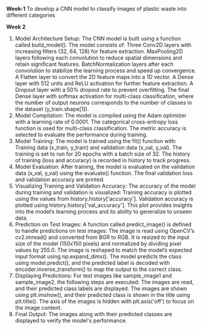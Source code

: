 **Week-1**
To develop a CNN model to classify images of plastic waste into different categories

**Week 2**
1. Model Architecture Setup:
The CNN model is built using a function called build_model(). The model consists of:
Three Conv2D layers with increasing filters (32, 64, 128) for feature extraction.
MaxPooling2D layers following each convolution to reduce spatial dimensions and retain significant features.
BatchNormalization layers after each convolution to stabilize the learning process and speed up convergence.
A Flatten layer to convert the 2D feature maps into a 1D vector.
A Dense layer with 512 units and ReLU activation for further feature extraction.
A Dropout layer with a 50% dropout rate to prevent overfitting.
The final Dense layer with softmax activation for multi-class classification, where the number of output neurons corresponds to the number of classes in the dataset (y_train.shape[1]).
2. Model Compilation:
The model is compiled using the Adam optimizer with a learning rate of 0.0001.
The categorical cross-entropy loss function is used for multi-class classification.
The metric accuracy is selected to evaluate the performance during training.
3. Model Training:
The model is trained using the fit() function with:
Training data (x_train, y_train) and validation data (x_val, y_val).
The training is set to run for 20 epochs with a batch size of 32.
The history of training (loss and accuracy) is recorded in history to track progress.
4. Model Evaluation:
After training, the model is evaluated on the validation data (x_val, y_val) using the evaluate() function.
The final validation loss and validation accuracy are printed.
5. Visualizing Training and Validation Accuracy:
The accuracy of the model during training and validation is visualized:
Training accuracy is plotted using the values from history.history['accuracy'].
Validation accuracy is plotted using history.history['val_accuracy'].
This plot provides insights into the model’s learning process and its ability to generalize to unseen data.
6. Prediction on Test Images:
A function called predict_image() is defined to handle predictions on test images:
The image is read using OpenCV’s cv2.imread() and converted from BGR to RGB.
It is resized to the input size of the model (150x150 pixels) and normalized by dividing pixel values by 255.0.
The image is reshaped to match the model’s expected input format using np.expand_dims().
The model predicts the class using model.predict(), and the predicted label is decoded with encoder.inverse_transform() to map the output to the correct class.
7. Displaying Predictions:
For test images like sample_image1 and sample_image2, the following steps are executed:
The images are read, and their predicted class labels are displayed.
The images are shown using plt.imshow(), and their predicted class is shown in the title using plt.title().
The axis of the images is hidden with plt.axis('off') to focus on the image content.
8. Final Output:
The images along with their predicted classes are displayed to verify the model's performance.
